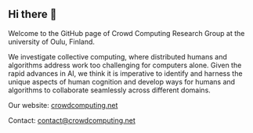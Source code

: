## Hi there 👋

Welcome to the GitHub page of Crowd Computing Research Group at the university of Oulu, Finland.

We investigate collective computing, where distributed humans and algorithms address work too challenging for computers alone. Given the rapid advances in AI, we think it is imperative to identify and harness the unique aspects of human cognition and develop ways for humans and algorithms to collaborate seamlessly across different domains. 

Our website: [crowdcomputing.net](https://crowdcomputing.net)

Contact: [contact@crowdcomputing.net](mailto:contact@crowdcomputing.net)
